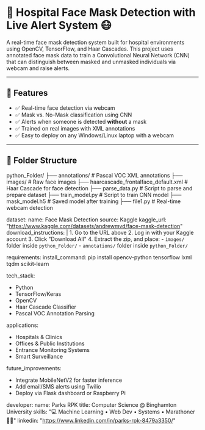 # 🏥 Hospital Face Mask Detection with Live Alert System 😷

A real-time face mask detection system built for hospital environments using OpenCV, TensorFlow, and Haar Cascades. This project uses annotated face mask data to train a Convolutional Neural Network (CNN) that can distinguish between masked and unmasked individuals via webcam and raise alerts.

---

## 🚀 Features

- ✅ Real-time face detection via webcam  
- ✅ Mask vs. No-Mask classification using CNN  
- ✅ Alerts when someone is detected **without** a mask  
- ✅ Trained on real images with XML annotations  
- ✅ Easy to deploy on any Windows/Linux laptop with a webcam  

---

## 📁 Folder Structure
python_Folder/
├── annotations/ # Pascal VOC XML annotations
├── images/ # Raw face images
├── haarcascade_frontalface_default.xml # Haar Cascade for face detection
├── parse_data.py # Script to parse and prepare dataset
├── train_model.py # Script to train CNN model
├── mask_model.h5 # Saved model after training
├── file1.py # Real-time webcam detection

dataset:
  name: Face Mask Detection
  source: Kaggle
  kaggle_url: "https://www.kaggle.com/datasets/andrewmvd/face-mask-detection"
  download_instructions: |
    1. Go to the URL above
    2. Log in with your Kaggle account
    3. Click "Download All"
    4. Extract the zip, and place:
       - `images/` folder inside `python_Folder/`
       - `annotations/` folder inside `python_Folder/`

requirements:
  install_command: pip install opencv-python tensorflow lxml tqdm scikit-learn

tech_stack:
  - Python
  - TensorFlow/Keras
  - OpenCV
  - Haar Cascade Classifier
  - Pascal VOC Annotation Parsing

applications:
  - Hospitals & Clinics
  - Offices & Public Institutions
  - Entrance Monitoring Systems
  - Smart Surveillance

future_improvements:
  - Integrate MobileNetV2 for faster inference
  - Add email/SMS alerts using Twilio
  - Deploy via Flask dashboard or Raspberry Pi

developer:
  name: Parks RPK
  title: Computer Science @ Binghamton University
  skills: "💻 Machine Learning • Web Dev • Systems • Marathoner 🏃‍♂️"
  linkedin: "https://www.linkedin.com/in/parks-rpk-8479a3350/"


